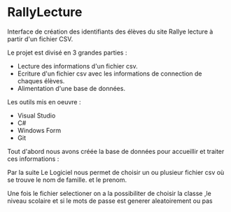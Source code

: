 # RallyLecture


Interface de création des identifiants des élèves du site Rallye lecture à partir d'un fichier CSV.

Le projet est divisé en 3 grandes parties :
- Lecture des informations d'un fichier csv.
- Ecriture d'un fichier csv avec les informations de connection de chaques élèves.
- Alimentation d'une base de données.

Les outils mis en oeuvre :
- Visual Studio
- C#
- Windows Form
- Git

Tout d'abord nous avons créée la base de données pour accueillir et traiter ces informations :

Par la suite Le Logiciel nous permet de choisir  un ou plusieur fichier csv où se trouve le nom de famille.
et le prenom.

Une fois le fichier selectioner on a la possibiliter de choisir la classe ,le niveau  scolaire et si  le mots de passe est generer aleatoirement ou pas

